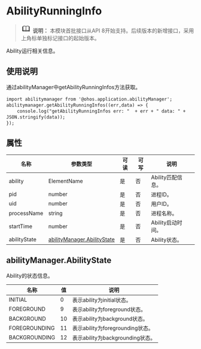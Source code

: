 # AbilityRunningInfo

> ![icon-note.gif](public_sys-resources/icon-note.gif) **说明：**
> 本模块首批接口从API 8开始支持。后续版本的新增接口，采用上角标单独标记接口的起始版本。


Ability运行相关信息。


## 使用说明


通过abilityManager中getAbilityRunningInfos方法获取。


  
```
import abilitymanager from '@ohos.application.abilityManager';
abilitymanager.getAbilityRunningInfos((err,data) => { 
    console.log("getAbilityRunningInfos err: "  + err + " data: " + JSON.stringify(data));
});
```


## 属性

  | 名称 | 参数类型 | 可读 | 可写 | 说明 | 
| -------- | -------- | -------- | -------- | -------- |
| ability | ElementName | 是 | 否 | Ability匹配信息。 | 
| pid | number | 是 | 否 | 进程ID。 | 
| uid | number | 是 | 否 | 用户ID。 | 
| processName | string | 是 | 否 | 进程名称。 | 
| startTime | number | 是 | 否 | Ability启动时间。 | 
| abilityState | [abilityManager.AbilityState](#abilitymanager-abilitystate) | 是 | 否 | Ability状态。 | 


## abilityManager.AbilityState

Ability的状态信息。

  | 名称 | 值 | 说明 | 
| -------- | -------- | -------- |
| INITIAL | 0 | 表示ability为initial状态。 | 
| FOREGROUND | 9 | 表示ability为foreground状态。 | 
| BACKGROUND | 10 | 表示ability为background状态。 | 
| FOREGROUNDING | 11 | 表示ability为foregrounding状态。 | 
| BACKGROUNDING | 12 | 表示ability为backgrounding状态。 | 
